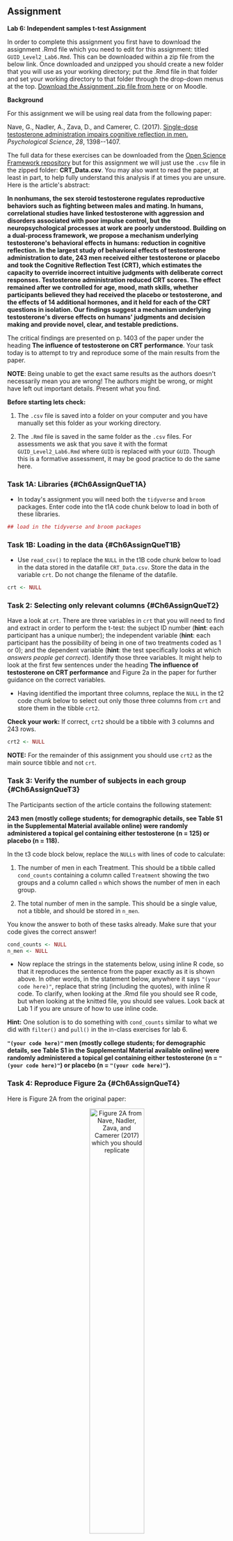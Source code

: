 
## Assignment

**Lab 6: Independent samples t-test Assignment**

In order to complete this assignment you first have to download the assignment .Rmd file which you need to edit for this assignment: titled `GUID_Level2_Lab6.Rmd`. This can be downloaded within a zip file from the below link. Once downloaded and unzipped you should create a new folder that you will use as your working directory; put the .Rmd file in that folder and set your working directory to that folder through the drop-down menus at the top. [Download the Assignment .zip file from here](data/06-s01/homework/ch6-assign-data.zip) or on Moodle.

**Background**

For this assignment we will be using real data from the following paper:

Nave, G., Nadler, A., Zava, D., and Camerer, C. (2017). <a href="http://journals.sagepub.com/doi/suppl/10.1177/0956797617709592" target = "_blank">Single-dose testosterone administration impairs cognitive reflection in men.</a> *Psychological Science*, *28*, 1398--1407.

The full data for these exercises can be downloaded from the <a href="https://osf.io/kzxsh/download" target = "_blank">Open Science Framework repository</a> but for this assignment we will just use the `.csv` file in the zipped folder: **CRT_Data.csv**. You may also want to read the paper, at least in part, to help fully understand this analysis if at times you are unsure. Here is the article's abstract:

**In nonhumans, the sex steroid testosterone regulates reproductive behaviors such as fighting between males and mating. In humans, correlational studies have linked testosterone with aggression and disorders associated with poor impulse control, but the neuropsychological processes at work are poorly understood. Building on a dual-process framework, we propose a mechanism underlying testosterone's behavioral effects in humans: reduction in cognitive reflection. In the largest study of behavioral effects of testosterone administration to date, 243 men received either testosterone or placebo and took the Cognitive Reflection Test (CRT), which estimates the capacity to override incorrect intuitive judgments with deliberate correct responses. Testosterone administration reduced CRT scores. The effect remained after we controlled for age, mood, math skills, whether participants believed they had received the placebo or testosterone, and the effects of 14 additional hormones, and it held for each of the CRT questions in isolation. Our findings suggest a mechanism underlying testosterone's diverse effects on humans' judgments and decision making and provide novel, clear, and testable predictions.**

The critical findings are presented on p. 1403 of the paper under the heading **The influence of testosterone on CRT performance**.  Your task today is to attempt to try and reproduce some of the main results from the paper.  

**NOTE**: Being unable to get the exact same results as the authors doesn't necessarily mean you are wrong!  The authors might be wrong, or might have left out important details. Present what you find.

**Before starting lets check:**

1. The `.csv` file is saved into a folder on your computer and you have manually set this folder as your working directory. 

2. The `.Rmd` file is saved in the same folder as the `.csv` files. For assessments we ask that you save it with the format `GUID_Level2_Lab6.Rmd` where `GUID` is replaced with your `GUID`. Though this is a formative assessment, it may be good practice to do the same here.

### Task 1A: Libraries {#Ch6AssignQueT1A}

* In today's assignment you will need both the `tidyverse` and `broom` packages. Enter code into the t1A code chunk below to load in both of these libraries.


```r
## load in the tidyverse and broom packages
```

### Task 1B: Loading in the data {#Ch6AssignQueT1B}

* Use `read_csv()` to replace the `NULL` in the t1B code chunk below to load in the data stored in the datafile `CRT_Data.csv`. Store the data in the variable `crt`. Do not change the filename of the datafile. 


```r
crt <- NULL
```

### Task 2: Selecting only relevant columns {#Ch6AssignQueT2}

Have a look at `crt`.  There are three variables in `crt` that you will need to find and extract in order to perform the t-test: the subject ID number (**hint**: each participant has a unique number); the independent variable (**hint**: each participant has the possibility of being in one of two treatments coded as 1 or 0); and the dependent variable (**hint**: the test specifically looks at which *answers people get correct*).  Identify those three variables. It might help to look at the first few sentences under the heading **The influence of testosterone on CRT performance** and Figure 2a in the paper for further guidance on the correct variables.

* Having identified the important three columns, replace the `NULL` in the t2 code chunk below to select out only those three columns from `crt` and store them in the tibble `crt2`.

**Check your work:** If correct, `crt2` should be a tibble with 3 columns and 243 rows.


```r
crt2 <- NULL
```

**NOTE:** For the remainder of this assignment you should use `crt2` as the main source tibble and not `crt`.

### Task 3: Verify the number of subjects in each group {#Ch6AssignQueT3}

The Participants section of the article contains the following statement:

**243 men (mostly college students; for demographic details, see Table S1 in the Supplemental Material available online) were randomly administered a topical gel containing either testosterone (n = 125) or placebo (n = 118).**

In the t3 code block below, replace the `NULLs` with lines of code to calculate:

1. The number of men in each Treatment. This should be a tibble called `cond_counts` containing a column called `Treatment` showing the two groups and a column called `n` which shows the number of men in each group.

2. The total number of men in the sample. This should be a single value, not a tibble, and should be stored in `n_men`. 

You know the answer to both of these tasks already. Make sure that your code gives the correct answer!


```r
cond_counts <- NULL
n_men <- NULL
```

* Now replace the strings in the statements below, using inline R code, so that it reproduces the sentence from the paper exactly as it is shown above. In other words, in the statement below, anywhere it says `"(your code here)"`, replace that string (including the quotes), with inline R code.  To clarify, when looking at the .Rmd file you should see R code, but when looking at the knitted file, you should see values. Look back at Lab 1 if you are unsure of how to use inline code.

**Hint:** One solution is to do something with `cond_counts` similar to what we did with `filter()` and `pull()` in the in-class exercises for lab 6.

**`"(your code here)"` men (mostly college students; for demographic details, see Table S1 in the Supplemental Material available online) were randomly administered a topical gel containing either testosterone (n = `"(your code here)"`) or placebo (n = `"(your code here)"`).**

### Task 4: Reproduce Figure 2a {#Ch6AssignQueT4}

Here is Figure 2A from the original paper:

<div class="figure" style="text-align: center">
<img src="images/s01-lab06/homework/figure_2a.png" alt="Figure 2A from Nave, Nadler, Zava, and Camerer (2017) which you should replicate" width="50%" />
<p class="caption">(\#fig:img-lab6-figure2a)Figure 2A from Nave, Nadler, Zava, and Camerer (2017) which you should replicate</p>
</div>

* Write code in the t4 code chunk to reproduce a version of Figure 2a - shown above.  Before you create the plot, replace the `NULL` to make a table called `crt_means` with the mean and standard deviation of the number of `CorrectAnswers` for each group. Use `crt_means` as the source data for the plot.  

**Hint:** you will need to check out `recode()` to get the labels of treatments right. Again this webpage is highly recommended: <a href="https://debruine.github.io/posts/recode/" target = "_blank">https://debruine.github.io/posts/recode/</a>

Don't worry about including the error bars (unless you want to) or the line indicating significance in the plot. Do however make sure to pay attention to the labels of treatments and of the y-axis scale and label. Reposition the x-axis label to below the Figure. You can use colour if you like. 


```r
crt_means <- NULL

## TODO: add lines of code using ggplot
```

### Task 5: Interpreting your Figure {#Ch6AssignQueT5}

Always good to do a slight recap at this point to make sure you are following the analysis.  Replace the `NULL` in the t5 code chunk below with the number of the statement that best describes the data you have calculated and plotted thus far. Store this single value in `answer_t5`:

1. The Testosterone group (M = 2.10, SD = 1.02) would appear to have fewer correct answers on average than the Placebo group (M = 1.66, SD = 1.18) on the Cognitive Reflection Test suggesting that testosterone does in fact inhibit the ability to override incorrect intuitive judgements with the correct response. 

2. The Testosterone group (M = 1.66, SD = 1.18) would appear to have more correct answers on average than the Placebo group (M = 2.10, SD = 1.02) on the Cognitive Reflection Test suggesting that testosterone does in fact inhibit the ability to override incorrect intuitive judgements with the correct response. 

3. The Testosterone group (M = 1.66, SD = 1.18) would appear to have fewer correct answers on average than the Placebo group (M = 2.10, SD = 1.02) on the Cognitive Reflection Test suggesting that testosterone does in fact inhibit the ability to override incorrect intuitive judgements with the correct response. 

4. The Testosterone group (M = 2.10, SD = 1.02) would appear to have more correct answers on average than the Placebo group (M = 1.66, SD = 1.18) on the Cognitive Reflection Test suggesting that testosterone does in fact inhibit the ability to override incorrect intuitive judgements with the correct response.


```r
answer_t5 <- NULL
```

### Task 6: t-test {#Ch6AssignQueT6}

Now that we have calculated the descriptives in our study we need to run the inferentials. In the t6  code chunk below, replace the `NULL` with a line of code to run the t-test taking care to make sure that the output table has the Placebo mean under Estimate1 (group 0) and Testosterone mean under Estimate2 (group 1). Assume variance is equal and use `broom::tidy()` to sweep and store the results into a data frame called `t_table`.


```r
t_table <- NULL
```

### Task 7: Reporting results {#Ch6AssignQueT7}

In the t7A code chunk below, replace the `NULL` with a line of code to pull out the df from t_table. This must be a single value stored in `t_df`. 


```r
t_df <- NULL
```

In the t7B code chunk below, replace the `NULL` with a line of code to pull out the t-value from t_table. Round it to three decimal places. This must be a single value stored in `t_value`. 


```r
t_value <- NULL
```

In the t7C code chunk below, replace the `NULL` with a line of code to pull out the p-value from t_table. Round it to three decimal places. This must be a single value stored in `p_value`. 


```r
p_value <- NULL
```

In the t7D code chunk below, replace the `NULL` with a line of code to calculate the absolute difference between the mean number of correct answers for the Testosterone group and the Placebo group. Round it to three decimal places. This must be a single value stored in `t_diff`.


```r
t_diff <- NULL
```

If you have completed t7A to t7D accurately, then when knitted, one of these statements below will produce an accurate and coherent summary of the results.  In the t7E code chunk below, replace the `NULL` with the number of the statement below that best summarises the data in this study. Store this single value in `answer_t7e`

1. The testosterone group performed significantly better ( fewer correct answers) than the placebo group, t() = , p = .
2. The testosterone group performed significantly worse ( fewer correct answers) than the placebo group, t() = , p = .
3. The testosterone group performed significantly better ( more correct answers) than the placebo group, t() = , p = .
4. The testosterone group performed significantly worse ( fewer correct answers) than the placebo group, t() = , p = .


```r
answer_t7e <- NULL
```

<span style="font-size: 22px; font-weight: bold; color: var(--blue);">Job Done - Activity Complete!</span>

Well done, you are finshed! Now you should go check your answers against the solution file which can be found on Moodle. You are looking to check that the resulting output from the answers that you have submitted are exactly the same as the output in the solution - for example, remember that a single value is not the same as a coded answer. Where there are alternative answers it means that you could have submitted any one of the options as they should all return the same answer. If you have any questions please post them on the moodle forum or on the <a href = "https://rguppies.slack.com" target = "_blank">rguppies.slack.com</a> forum **#level2_2018**.

See you in the next lab!

